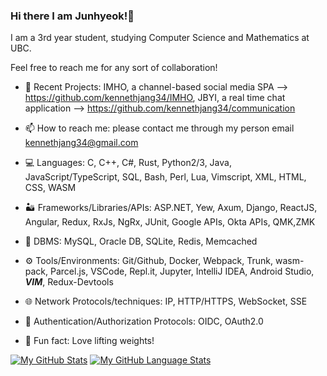 ### Hi there I am Junhyeok!👋
I am a 3rd year student, studying Computer Science and Mathematics at UBC.


Feel free to reach me for any sort of collaboration! 

- 💬 Recent Projects: IMHO, a channel-based social media SPA --> https://github.com/kennethjang34/IMHO, JBYI, a real time chat application --> https://github.com/kennethjang34/communication

- 📫 How to reach me: please contact me through my person email kennethjang34@gmail.com 

- 💻 Languages: C, C++, C#, Rust, Python2/3, Java, JavaScript/TypeScript, SQL, Bash, Perl, Lua, Vimscript, XML, HTML, CSS, WASM

- 🏜️ Frameworks/Libraries/APIs: ASP.NET, Yew, Axum, Django, ReactJS, Angular, Redux, RxJs, NgRx, JUnit, Google APIs, Okta APIs, QMK,ZMK

- 🏬 DBMS: MySQL, Oracle DB, SQLite, Redis, Memcached

- ⚙️ Tools/Environments: Git/Github, Docker, Webpack, Trunk, wasm-pack, Parcel.js, VSCode, Repl.it, Jupyter, IntelliJ IDEA, Android Studio, ***VIM***, Redux-Devtools

- 🌐 Network Protocols/techniques: IP, HTTP/HTTPS, WebSocket, SSE

- 👤 Authentication/Authorization Protocols: OIDC, OAuth2.0

- 📜 Fun fact: Love lifting weights!
 

[![My GitHub Stats](https://github-readme-stats.vercel.app/api/?username=kennethjang34&count_private=true&theme=tokyonight&showicons=true)]()
[![My GitHub Language Stats](https://github-readme-stats.vercel.app/api/top-langs/?username=kennethjang34&count_private=true&langs_count=5&theme=tokyonight)]()
